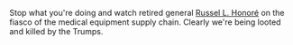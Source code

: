 Stop what you're doing and watch retired general <a href="https://twitter.com/DavidBegnaud/status/1245907955469430796">Russel L. Honoré</a> on the fiasco of the medical equipment supply chain. Clearly we're being looted and killed by the Trumps.
